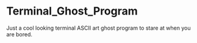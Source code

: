 # Terminal_Ghost_Program
Just a cool looking terminal ASCII art ghost program to stare at when you are bored.
